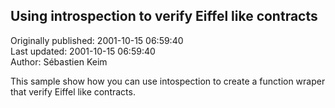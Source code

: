 ## Using introspection to verify Eiffel like contracts  
Originally published: 2001-10-15 06:59:40  
Last updated: 2001-10-15 06:59:40  
Author: Sébastien Keim  
  
This sample show how you can use intospection to create a function wraper that verify Eiffel like contracts.